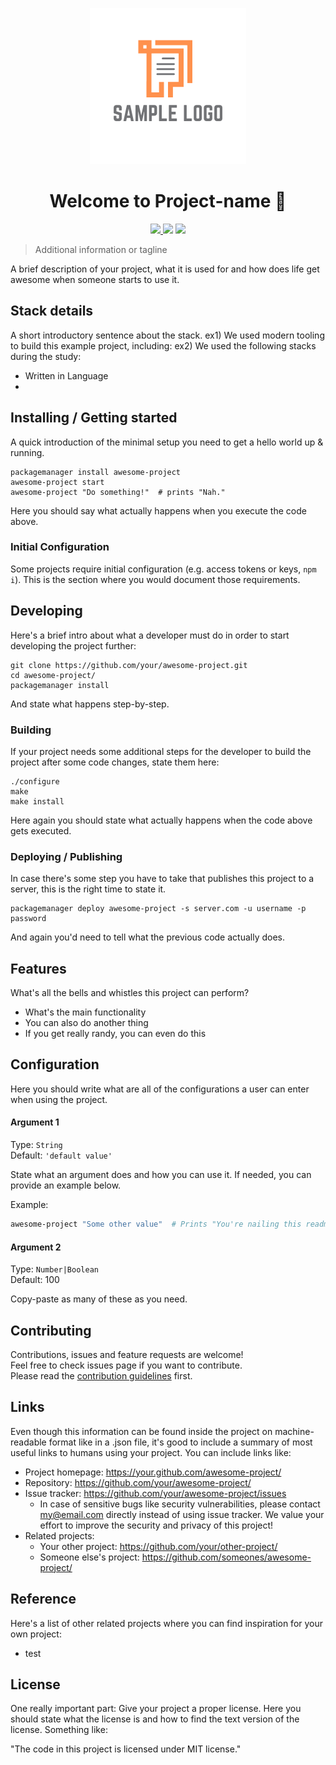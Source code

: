 <p align="center">
  <img height=250px src="https://github.com/kazzyfrog/.github/blob/53dca095a67c18714d68a1ef432c71a1525244a8/README-template/sample-logo.png">
</p>
<h1 align="center">Welcome to Project-name 👋</h1>

<p align="center">
  <a alt="Open in Visual Studio Code" href="https://open.vscode.dev/kazzyfrog/.github">
    <img src="https://img.shields.io/static/v1?logo=visualstudiocode&label=&message=Open%20in%20Visual%20Studio%20Code&labelColor=2c2c32&color=007acc&logoColor=007acc">
  </a>
  <img src="https://img.shields.io/badge/license-MIT-blue.svg">
  <img src="https://img.shields.io/badge/contributions-welcome-brightgreen.svg?style=flat">
</p>

> Additional information or tagline

A brief description of your project, what it is used for and how does life get
awesome when someone starts to use it.

## Stack details

A short introductory sentence about the stack. 
ex1) We used modern tooling to build this example project, including:
ex2) We used the following stacks during the study:

- Written in Language
- 


## Installing / Getting started
A quick introduction of the minimal setup you need to get a hello world up &
running.

```shell
packagemanager install awesome-project
awesome-project start
awesome-project "Do something!"  # prints "Nah."
```

Here you should say what actually happens when you execute the code above.

### Initial Configuration

Some projects require initial configuration (e.g. access tokens or keys, `npm i`).
This is the section where you would document those requirements.

## Developing

Here's a brief intro about what a developer must do in order to start developing
the project further:

```shell
git clone https://github.com/your/awesome-project.git
cd awesome-project/
packagemanager install
```

And state what happens step-by-step.

### Building

If your project needs some additional steps for the developer to build the
project after some code changes, state them here:

```shell
./configure
make
make install
```

Here again you should state what actually happens when the code above gets
executed.

### Deploying / Publishing

In case there's some step you have to take that publishes this project to a
server, this is the right time to state it.

```shell
packagemanager deploy awesome-project -s server.com -u username -p password
```

And again you'd need to tell what the previous code actually does.

## Features

What's all the bells and whistles this project can perform?
* What's the main functionality
* You can also do another thing
* If you get really randy, you can even do this

## Configuration

Here you should write what are all of the configurations a user can enter when
using the project.

#### Argument 1
Type: `String`  
Default: `'default value'`

State what an argument does and how you can use it. If needed, you can provide
an example below.

Example:
```bash
awesome-project "Some other value"  # Prints "You're nailing this readme!"
```

#### Argument 2
Type: `Number|Boolean`  
Default: 100

Copy-paste as many of these as you need.

## Contributing

Contributions, issues and feature requests are welcome!<br />
Feel free to check issues page if you want to contribute.<br />
Please read the [contribution guidelines](./CONTRIBUTING.md) first.

## Links

Even though this information can be found inside the project on machine-readable
format like in a .json file, it's good to include a summary of most useful
links to humans using your project. You can include links like:

- Project homepage: https://your.github.com/awesome-project/
- Repository: https://github.com/your/awesome-project/
- Issue tracker: https://github.com/your/awesome-project/issues
  - In case of sensitive bugs like security vulnerabilities, please contact
    my@email.com directly instead of using issue tracker. We value your effort
    to improve the security and privacy of this project!
- Related projects:
  - Your other project: https://github.com/your/other-project/
  - Someone else's project: https://github.com/someones/awesome-project/

## Reference

Here's a list of other related projects where you can find inspiration for your own project:

- test

## License

One really important part: Give your project a proper license. Here you should
state what the license is and how to find the text version of the license.
Something like:

"The code in this project is licensed under MIT license."

